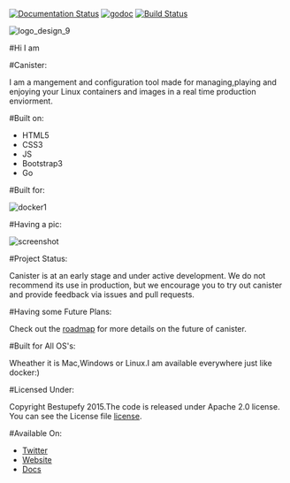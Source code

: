 [![Documentation Status](https://readthedocs.org/projects/canister/badge/?version=latest)](https://readthedocs.org/projects/canister/?badge=latest)
[![godoc](https://godoc.org/github.com/bestupefy/canister?status.svg)](http://godoc.org/github.com/bestupefy/canister)
[![Build Status](https://travis-ci.org/bestupefy/canister.svg?branch=master)](https://travis-ci.org/bestupefy/canister)

![logo_design_9](https://cloud.githubusercontent.com/assets/8342133/7682695/80c136de-fd97-11e4-92fc-4b2846489109.jpg)

#Hi I am 

#Canister:

I am a mangement and configuration tool made for managing,playing and enjoying
your Linux containers and images in a real time production enviorment.

#Built on:

- HTML5
- CSS3
- JS
- Bootstrap3
- Go

#Built for:

![docker1](https://cloud.githubusercontent.com/assets/8342133/7799499/682fdca0-0324-11e5-8604-71d11ac7fb5b.png)


#Having a pic:

![screenshot](https://cloud.githubusercontent.com/assets/8342133/8228746/d51acf8e-15ce-11e5-925e-f813b0dc0469.png)

#Project Status:

Canister is at an early stage and under active development. We do not recommend its use in production, but we encourage you to try out canister and provide feedback via issues and pull requests.

#Having some Future Plans:

Check out the [roadmap](ROADMAP.md) for more details on the future of canister.
  
#Built for All OS's:

Wheather it is Mac,Windows or Linux.I am available everywhere just like docker:)

#Licensed Under:

Copyright Bestupefy 2015.The code is released under Apache 2.0 license. You can
see the License file [license](LICENSE).

#Available On:

- [Twitter](https://twitter.com/bestupefy)
- [Website](https://bestupefy.com)
- [Docs](http://canister.readthedocs.org)
